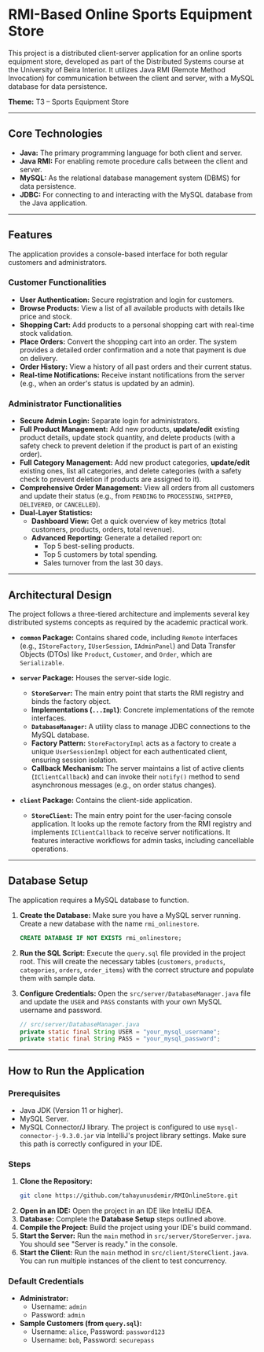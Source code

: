 # RMI-Based Online Sports Equipment Store

This project is a distributed client-server application for an online sports equipment store, developed as part of the Distributed Systems course at the University of Beira Interior. It utilizes Java RMI (Remote Method Invocation) for communication between the client and server, with a MySQL database for data persistence.

**Theme:** T3 – Sports Equipment Store

---

## Core Technologies

-   **Java:** The primary programming language for both client and server.
-   **Java RMI:** For enabling remote procedure calls between the client and server.
-   **MySQL:** As the relational database management system (DBMS) for data persistence.
-   **JDBC:** For connecting to and interacting with the MySQL database from the Java application.

---

## Features

The application provides a console-based interface for both regular customers and administrators.

### Customer Functionalities
-   **User Authentication:** Secure registration and login for customers.
-   **Browse Products:** View a list of all available products with details like price and stock.
-   **Shopping Cart:** Add products to a personal shopping cart with real-time stock validation.
-   **Place Orders:** Convert the shopping cart into an order. The system provides a detailed order confirmation and a note that payment is due on delivery.
-   **Order History:** View a history of all past orders and their current status.
-   **Real-time Notifications:** Receive instant notifications from the server (e.g., when an order's status is updated by an admin).

### Administrator Functionalities
-   **Secure Admin Login:** Separate login for administrators.
-   **Full Product Management:** Add new products, **update/edit** existing product details, update stock quantity, and delete products (with a safety check to prevent deletion if the product is part of an existing order).
-   **Full Category Management:** Add new product categories, **update/edit** existing ones, list all categories, and delete categories (with a safety check to prevent deletion if products are assigned to it).
-   **Comprehensive Order Management:** View all orders from all customers and update their status (e.g., from `PENDING` to `PROCESSING`, `SHIPPED`, `DELIVERED`, or `CANCELLED`).
-   **Dual-Layer Statistics:**
    -   **Dashboard View:** Get a quick overview of key metrics (total customers, products, orders, total revenue).
    -   **Advanced Reporting:** Generate a detailed report on:
        -   Top 5 best-selling products.
        -   Top 5 customers by total spending.
        -   Sales turnover from the last 30 days.

---

## Architectural Design

The project follows a three-tiered architecture and implements several key distributed systems concepts as required by the academic practical work.

-   **`common` Package:** Contains shared code, including `Remote` interfaces (e.g., `IStoreFactory`, `IUserSession`, `IAdminPanel`) and Data Transfer Objects (DTOs) like `Product`, `Customer`, and `Order`, which are `Serializable`.

-   **`server` Package:** Houses the server-side logic.
    -   **`StoreServer`:** The main entry point that starts the RMI registry and binds the factory object.
    -   **Implementations (`...Impl`)**: Concrete implementations of the remote interfaces.
    -   **`DatabaseManager`:** A utility class to manage JDBC connections to the MySQL database.
    -   **Factory Pattern:** `StoreFactoryImpl` acts as a factory to create a unique `UserSessionImpl` object for each authenticated client, ensuring session isolation.
    -   **Callback Mechanism:** The server maintains a list of active clients (`IClientCallback`) and can invoke their `notify()` method to send asynchronous messages (e.g., on order status changes).

-   **`client` Package:** Contains the client-side application.
    -   **`StoreClient`:** The main entry point for the user-facing console application. It looks up the remote factory from the RMI registry and implements `IClientCallback` to receive server notifications. It features interactive workflows for admin tasks, including cancellable operations.

---

## Database Setup

The application requires a MySQL database to function.

1.  **Create the Database:** Make sure you have a MySQL server running. Create a new database with the name `rmi_onlinestore`.
    ```sql
    CREATE DATABASE IF NOT EXISTS rmi_onlinestore;
    ```
2.  **Run the SQL Script:** Execute the `query.sql` file provided in the project root. This will create the necessary tables (`customers`, `products`, `categories`, `orders`, `order_items`) with the correct structure and populate them with sample data.
3.  **Configure Credentials:** Open the `src/server/DatabaseManager.java` file and update the `USER` and `PASS` constants with your own MySQL username and password.

    ```java
    // src/server/DatabaseManager.java
    private static final String USER = "your_mysql_username";
    private static final String PASS = "your_mysql_password";
    ```

---

## How to Run the Application

### Prerequisites
-   Java JDK (Version 11 or higher).
-   MySQL Server.
-   MySQL Connector/J library. The project is configured to use `mysql-connector-j-9.3.0.jar` via IntelliJ's project library settings. Make sure this path is correctly configured in your IDE.

### Steps
1.  **Clone the Repository:**
    ```bash
    git clone https://github.com/tahayunusdemir/RMIOnlineStore.git
    ```
2.  **Open in an IDE:** Open the project in an IDE like IntelliJ IDEA.
3.  **Database:** Complete the **Database Setup** steps outlined above.
4.  **Compile the Project:** Build the project using your IDE's build command.
5.  **Start the Server:** Run the `main` method in `src/server/StoreServer.java`. You should see "Server is ready." in the console.
6.  **Start the Client:** Run the `main` method in `src/client/StoreClient.java`. You can run multiple instances of the client to test concurrency.

### Default Credentials
-   **Administrator:**
    -   Username: `admin`
    -   Password: `admin`
-   **Sample Customers (from `query.sql`):**
    -   Username: `alice`, Password: `password123`
    -   Username: `bob`, Password: `securepass` 
